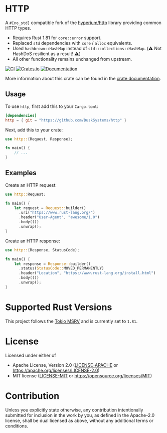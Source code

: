# HTTP

A `#[no_std]` compatible fork of the [hyperium/http](https://github.com/hyperium/http) library providing common HTTP types.

- Requires Rust 1.81 for `core::error` support.
- Replaced `std` dependencies with `core` / `alloc` equivalents.
- Used `hashbrown::HashMap` instead of `std::collections::HashMap`. (⚠️ Not HashDoS resilient as a result! ⚠️)
- All other functionality remains unchanged from upstream.

[![CI](https://github.com/hyperium/http/workflows/CI/badge.svg)](https://github.com/hyperium/http/actions?query=workflow%3ACI)
[![Crates.io](https://img.shields.io/crates/v/http.svg)](https://crates.io/crates/http)
[![Documentation](https://docs.rs/http/badge.svg)][dox]

More information about this crate can be found in the [crate
documentation][dox].

[dox]: https://docs.rs/http

## Usage

To use `http`, first add this to your `Cargo.toml`:

```toml
[dependencies]
http = { git = "https://github.com/DuskSystems/http" }
```

Next, add this to your crate:

```rust
use http::{Request, Response};

fn main() {
    // ...
}
```

## Examples

Create an HTTP request:

```rust
use http::Request;

fn main() {
    let request = Request::builder()
      .uri("https://www.rust-lang.org/")
      .header("User-Agent", "awesome/1.0")
      .body(())
      .unwrap();
}
```

Create an HTTP response:

```rust
use http::{Response, StatusCode};

fn main() {
    let response = Response::builder()
      .status(StatusCode::MOVED_PERMANENTLY)
      .header("Location", "https://www.rust-lang.org/install.html")
      .body(())
      .unwrap();
}
```

# Supported Rust Versions

This project follows the [Tokio MSRV][msrv] and is currently set to `1.81`.

[msrv]: https://github.com/tokio-rs/tokio/#supported-rust-versions

# License

Licensed under either of

- Apache License, Version 2.0 ([LICENSE-APACHE](LICENSE-APACHE) or https://apache.org/licenses/LICENSE-2.0)
- MIT license ([LICENSE-MIT](LICENSE-MIT) or https://opensource.org/licenses/MIT)

# Contribution

Unless you explicitly state otherwise, any contribution intentionally submitted
for inclusion in the work by you, as defined in the Apache-2.0 license, shall be
dual licensed as above, without any additional terms or conditions.
